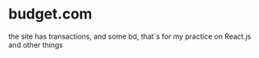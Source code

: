 # budget.com
the site has transactions, and some bd, that`s for my practice on React.js and other things
